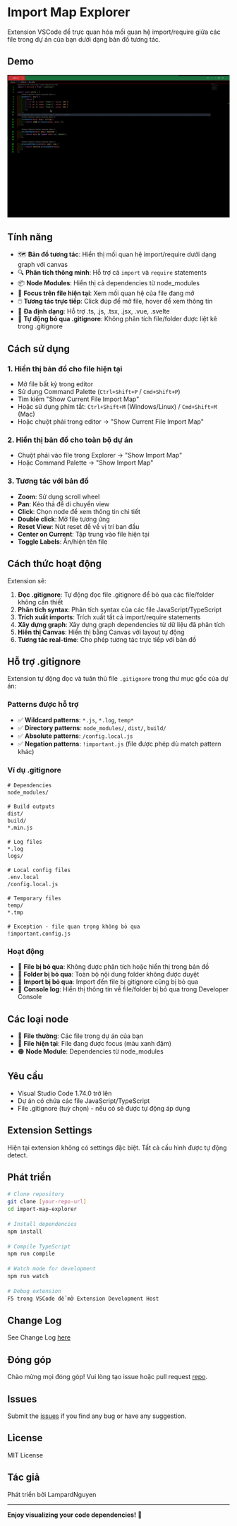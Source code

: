 # Import Map Explorer

Extension VSCode để trực quan hóa mối quan hệ import/require giữa các file trong dự án của bạn dưới dạng bản đồ tương tác.

## Demo

![Import Map Explorer Demo](https://github.com/LampardNguyen/import-map-explorer/blob/main/images/import-export.gif?raw=true)


## Tính năng

- 🗺️ **Bản đồ tương tác**: Hiển thị mối quan hệ import/require dưới dạng graph với canvas
- 🔍 **Phân tích thông minh**: Hỗ trợ cả `import` và `require` statements  
- 📦 **Node Modules**: Hiển thị cả dependencies từ node_modules
- 🎯 **Focus trên file hiện tại**: Xem mối quan hệ của file đang mở
- 🖱️ **Tương tác trực tiếp**: Click đúp để mở file, hover để xem thông tin
- 📁 **Đa định dạng**: Hỗ trợ .ts, .js, .tsx, .jsx, .vue, .svelte
- 🚫 **Tự động bỏ qua .gitignore**: Không phân tích file/folder được liệt kê trong .gitignore

## Cách sử dụng

### 1. Hiển thị bản đồ cho file hiện tại
- Mở file bất kỳ trong editor
- Sử dụng Command Palette (`Ctrl+Shift+P` / `Cmd+Shift+P`)
- Tìm kiếm "Show Current File Import Map" 
- Hoặc sử dụng phím tắt: `Ctrl+Shift+M` (Windows/Linux) / `Cmd+Shift+M` (Mac)
- Hoặc chuột phải trong editor → "Show Current File Import Map"

### 2. Hiển thị bản đồ cho toàn bộ dự án
- Chuột phải vào file trong Explorer → "Show Import Map"
- Hoặc Command Palette → "Show Import Map"

### 3. Tương tác với bản đồ
- **Zoom**: Sử dụng scroll wheel
- **Pan**: Kéo thả để di chuyển view
- **Click**: Chọn node để xem thông tin chi tiết
- **Double click**: Mở file tương ứng
- **Reset View**: Nút reset để về vị trí ban đầu
- **Center on Current**: Tập trung vào file hiện tại
- **Toggle Labels**: Ẩn/hiện tên file

## Cách thức hoạt động

Extension sẽ:
1. **Đọc .gitignore**: Tự động đọc file .gitignore để bỏ qua các file/folder không cần thiết
2. **Phân tích syntax**: Phân tích syntax của các file JavaScript/TypeScript
3. **Trích xuất imports**: Trích xuất tất cả import/require statements
4. **Xây dựng graph**: Xây dựng graph dependencies từ dữ liệu đã phân tích
5. **Hiển thị Canvas**: Hiển thị bằng Canvas với layout tự động
6. **Tương tác real-time**: Cho phép tương tác trực tiếp với bản đồ

## Hỗ trợ .gitignore

Extension tự động đọc và tuân thủ file `.gitignore` trong thư mục gốc của dự án:

### Patterns được hỗ trợ
- ✅ **Wildcard patterns**: `*.js`, `*.log`, `temp*`
- ✅ **Directory patterns**: `node_modules/`, `dist/`, `build/`
- ✅ **Absolute patterns**: `/config.local.js`
- ✅ **Negation patterns**: `!important.js` (file được phép dù match pattern khác)

### Ví dụ .gitignore
```gitignore
# Dependencies
node_modules/

# Build outputs
dist/
build/
*.min.js

# Log files
*.log
logs/

# Local config files
.env.local
/config.local.js

# Temporary files
temp/
*.tmp

# Exception - file quan trọng không bỏ qua
!important.config.js
```

### Hoạt động
- 🚫 **File bị bỏ qua**: Không được phân tích hoặc hiển thị trong bản đồ
- 📁 **Folder bị bỏ qua**: Toàn bộ nội dung folder không được duyệt
- 🔗 **Import bị bỏ qua**: Import đến file bị gitignore cũng bị bỏ qua
- 📝 **Console log**: Hiển thị thông tin về file/folder bị bỏ qua trong Developer Console

## Các loại node

- 🔵 **File thường**: Các file trong dự án của bạn
- 🔷 **File hiện tại**: File đang được focus (màu xanh đậm)
- 🟠 **Node Module**: Dependencies từ node_modules

## Yêu cầu

- Visual Studio Code 1.74.0 trở lên
- Dự án có chứa các file JavaScript/TypeScript
- File .gitignore (tuỳ chọn) - nếu có sẽ được tự động áp dụng

## Extension Settings

Hiện tại extension không có settings đặc biệt. Tất cả cấu hình được tự động detect.

## Phát triển

```bash
# Clone repository
git clone [your-repo-url]
cd import-map-explorer

# Install dependencies  
npm install

# Compile TypeScript
npm run compile

# Watch mode for development
npm run watch

# Debug extension
F5 trong VSCode để mở Extension Development Host
```

## Change Log

See Change Log [here](CHANGELOG.md)

## Đóng góp

Chào mừng mọi đóng góp! Vui lòng tạo issue hoặc pull request [repo](https://github.com/LampardNguyen/import-map-explorer).

## Issues

Submit the [issues](https://github.com/LampardNguyen/import-map-explorer/issues) if you find any bug or have any suggestion.

## License

MIT License

## Tác giả

Phát triển bởi LampardNguyen

---

**Enjoy visualizing your code dependencies!** 🚀 
